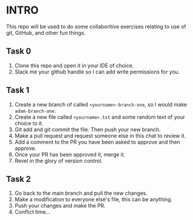 # INTRO

This repo will be used to do some collaboritive exercises relating to use of git, GitHub, and other fun things.

## Task 0
 
1. Clone this repo and open it in your IDE of choice.
2. Slack me your github handle so I can add write permissions for you.

## Task 1

1. Create a new branch of called `<yourname>-branch-one`, so I would make `adam-branch-one`.
2. Create a new file called `<yourname>.txt` and some random text of your choice to it.
3. Git add and git commit the file. Then push your new branch.
4. Make a pull request and request someone else in this chat to review it.
5. Add a comment to the PR you have been asked to approve and then approve.
6. Once your PR has been approved it, merge it.
7. Revel in the glory of version control.


## Task 2

1. Go back to the main branch and pull the new changes.
2. Make a modification to everyone else's file, this can be anything.
3. Push your changes and make the PR.
4. Conflict time...
